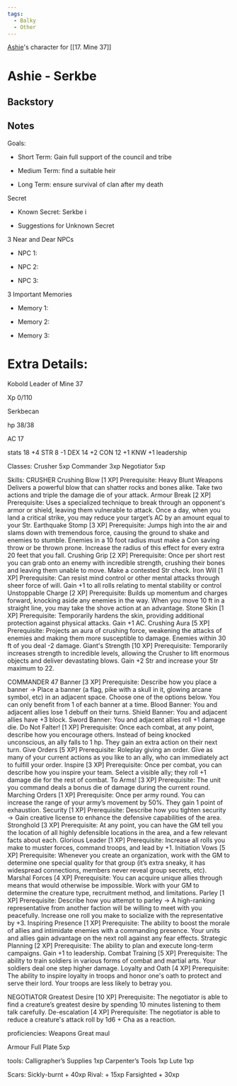 ```yaml
---
tags:
  - Balky
  - Other
---
```

[Ashie](Ashie.md)'s character for [[17. Mine 37]]


# Ashie - Serkbe

## Backstory 

## Notes

Goals:

- Short Term: Gain full support of the council and tribe
    
- Medium Term: find a suitable heir
    
- Long Term: ensure survival of clan after my death
    


Secret

- Known Secret: Serkbe i 
    
- Suggestions for Unknown Secret
    

3 Near and Dear NPCs 

- NPC 1:
    
- NPC 2:
    
- NPC 3:
    


3 Important Memories

- Memory 1: 
    
- Memory 2: 
    
- Memory 3: 
    

# Extra Details:

Kobold Leader of Mine 37

Xp 0/110

Serkbecan 

hp
38/38

AC 17

stats
18 +4 STR   8 -1 DEX  14 +2 CON   12 +1 KNW
+1 leadership

Classes:
Crusher 5xp
Commander 3xp
Negotiator 5xp

Skills:
CRUSHER
Crushing Blow [1 XP]
Prerequisite: Heavy Blunt Weapons
Delivers a powerful blow that can shatter rocks and bones alike. Take two actions and triple the damage die of your attack.
Armour Break [2 XP]
Prerequisite:
Uses a specialized technique to break through an opponent's armor or shield, leaving them vulnerable to attack. Once a day, when you land a critical strike, you may reduce your target’s AC by an amount equal to your Str.
Earthquake Stomp [3 XP]
Prerequisite:
Jumps high into the air and slams down with tremendous force, causing the ground to shake and enemies to stumble. Enemies in a 10 foot radius must make a Con saving throw or be thrown prone. Increase the radius of this effect for every extra 20 feet that you fall.
Crushing Grip [2 XP]
Prerequisite:
Once per short rest you can grab onto an enemy with incredible strength, crushing their bones and leaving them unable to move. Make a contested Str check.
Iron Will [1 XP]
Prerequisite:
Can resist mind control or other mental attacks through sheer force of will. Gain +1 to all rolls relating to mental stability or control
Unstoppable Charge [2 XP]
Prerequisite:
Builds up momentum and charges forward, knocking aside any enemies in the way. When you move 10 ft in a straight line, you may take the shove action at an advantage.
Stone Skin [1 XP]
Prerequisite:
Temporarily hardens the skin, providing additional protection against physical attacks. Gain +1 AC. 
Crushing Aura [5 XP]
Prerequisite:
Projects an aura of crushing force, weakening the attacks of enemies and making them more susceptible to damage. Enemies within 30 ft of you deal -2 damage.
Giant's Strength [10 XP]
Prerequisite:
Temporarily increases strength to incredible levels, allowing the Crusher to lift enormous objects and deliver devastating blows. Gain +2 Str and increase your Str maximum to 22.

COMMANDER 47
Banner [3 XP]
Prerequisite:
Describe how you place a banner → Place a banner (a flag, pike with a skull in it, glowing arcane symbol, etc) in an adjacent space. Choose one of the options below. You can only benefit from 1 of each banner at a time.
Blood Banner: You and adjacent allies lose 1 debuff on their turns.
Shield Banner: You and adjacent allies have +3 block.
Sword Banner: You and adjacent allies roll +1 damage die.
Do Not Falter!  [1 XP]
Prerequisite:
Once each combat, at any point, describe how you encourage others. Instead of being knocked unconscious, an ally falls to 1 hp. They gain an extra action on their next turn.
Give Orders  [5 XP]
Prerequisite:
Roleplay giving an order. Give as many of your current actions as you like to an ally, who can immediately act to fulfill your order.
Inspire  [3 XP]
Prerequisite:
Once per combat, you can describe how you inspire your team. Select a visible ally; they roll +1 damage die for the rest of combat.
To Arms! [3 XP]
Prerequisite:
The unit you command deals a bonus die of damage during the current round. 
Marching Orders [1 XP]
Prerequisite:
Once per army round. You can increase the range of your army’s movement by 50%. They gain 1 point of exhaustion.
Security [1 XP]
Prerequisite:
Describe how you tighten security → Gain creative license to enhance the defensive capabilities of the area.
Stronghold  [3 XP]
Prerequisite:
At any point, you can have the GM tell you the location of all highly defensible locations in the area, and a few relevant facts about each.
Glorious Leader [1 XP]
Prerequisite:
Increase all rolls you make to muster forces, command troops, and lead by +1.
Initiation Vows [5 XP]
Prerequisite:
Whenever you create an organization, work with the GM to determine one special quality for that group (it’s extra sneaky, it has widespread connections, members never reveal group secrets, etc).
Marshal Forces [4 XP]
Prerequisite:
You can acquire unique allies through means that would otherwise be impossible. Work with your GM to determine the creature type, recruitment method, and limitations.
Parley [1 XP]
Prerequisite:
Describe how you attempt to parley → A high-ranking representative from another faction will be willing to meet with you peacefully. Increase one roll you make to socialize with the representative by +3.
Inspiring Presence [1 XP]
Prerequisite:
The ability to boost the morale of allies and intimidate enemies with a commanding presence. Your units and allies gain advantage on the next roll against any fear effects.
Strategic Planning [2 XP]
Prerequisite:
The ability to plan and execute long-term campaigns. Gain +1 to leadership.
Combat Training [5 XP]
Prerequisite:
The ability to train soldiers in various forms of combat and martial arts. Your soldiers deal one step higher damage.
Loyalty and Oath [4 XP]
Prerequisite:
The ability to inspire loyalty in troops and honor one's oath to protect and serve their lord. Your troops are less likely to betray you. 

NEGOTIATOR
Greatest Desire [10 XP]
Prerequisite: 
The negotiator is able to find a creature’s greatest desire by spending 10 minutes listening to them talk carefully. 
De-escalation [4 XP]
Prerequisite: 
The negotiator is able to reduce a creature's attack roll by 1d6 + Cha as a reaction. 



proficiencies:
Weapons
Great maul

Armour
Full Plate 5xp

tools:
Calligrapher’s Supplies 1xp
Carpenter’s Tools 1xp
Lute 1xp

Scars:
Sickly-burnt + 40xp
Rival:  + 15xp
Farsighted + 30xp
